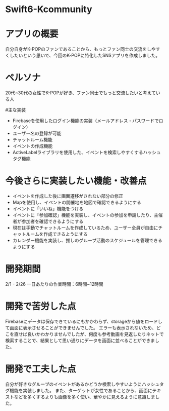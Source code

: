 # Swift6-Kcommunity

# アプリの概要
自分自身がK-POPのファンであることから、もっとファン同士の交流をしやすくしたいという思いで、今回のK-POPに特化したSNSアプリを作成しました。

# ペルソナ
20代~30代の女性でK-POPが好き、ファン同士でもっと交流したいと考えている人

#主な実装

* Firebaseを使用したログイン機能の実装（メールアドレス・パスワードでログイン）
* ユーザー名の登録が可能
* チャットルーム機能
* イベントの作成機能
* ActiveLabelライブラリを使用した、イベントを検索しやすくするハッシュタグ機能

# 今後さらに実装したい機能・改善点

* イベントを作成した後に画面遷移がされない部分の修正
* Mapを使用し、イベントの開催地を地図で確認できるようにする
* イベントに「いいね」機能をつける
* イベントに「参加確認」機能を実装し、イベントの参加を申請したり、主催者が参加者を確認できるようにする
* 現在は手動でチャットルームを作成しているため、ユーザー全員が自由にチャットルームを作成できるようにする
* カレンダー機能を実装し、推しのグループ活動のスケジュールを管理できるようにする

# 開発期間
2/1 - 2/26
一日あたりの作業時間：6時間~12時間

# 開発で苦労した点
Firebaseにデータは保存できているにもかかわらず、storageから値をロードして画面に表示させることができませんでした。
エラーも表示されないため、どこを直せば良いかわかりませんでしたが、何度も参考動画を見返したりネットで検索することで、結果として思い通りにデータを画面に並べることができました。

# 開発で工夫した点
自分が好きなグループのイベントがあるかどうか検索しやすいようにハッシュタグ機能を実装しました。
また、ターゲットが女性であることから、画面にテキストなどを多くするよりも画像を多く使い、華やかに見えるように意識しました。
